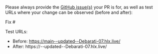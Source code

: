 Please always provide the [GitHub issue(s)](../issues) your PR is for, as well as test URLs where your change can be observed (before and after):

Fix #<gh-issue-id>

Test URLs:
- Before: https://main--updated--Debarati-07.hlx.live/
- After: https://<branch>--updated--Debarati-07.hlx.live/
